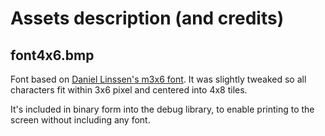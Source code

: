 
# Assets description (and credits)

## font4x6.bmp

Font based on [Daniel Linssen's m3x6 font](https://managore.itch.io/m3x6). It
was slightly tweaked so all characters fit within 3x6 pixel and centered into
4x8 tiles.

It's included in binary form into the debug library, to enable printing to the
screen without including any font.


